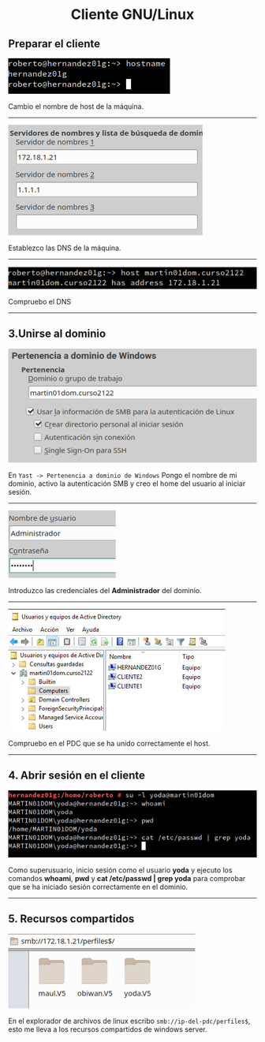<center>

# Cliente GNU/Linux

</center>

## Preparar el cliente

![](img/01.png)

Cambio el nombre de host de la máquina.

---

![](img/02.png)

Establezco las DNS de la máquina.

---

![](img/03.png)

Compruebo el DNS

---

## 3.Unirse al dominio

![](img/04.png)

En `Yast -> Pertenencia a dominio de Windows` Pongo el nombre de mi dominio, activo la autenticación SMB y creo el home del usuario al iniciar sesión.

---

![](img/05.png)

Introduzco las credenciales del **Administrador** del dominio.

---


![](img/06.png)

Compruebo en el PDC que se ha unido correctamente el host.

---

## 4. Abrir sesión en el cliente

![](img/07.png)

Como superusuario, inicio sesión como el usuario **yoda** y ejecuto los comandos **whoami**, **pwd** y **cat /etc/passwd | grep yoda** para comprobar que se ha iniciado sesión correctamente en el dominio.

---

## 5. Recursos compartidos

![](img/08.png)

En el explorador de archivos de linux escribo `smb://ip-del-pdc/perfiles$`, esto me lleva a los recursos compartidos de windows server.